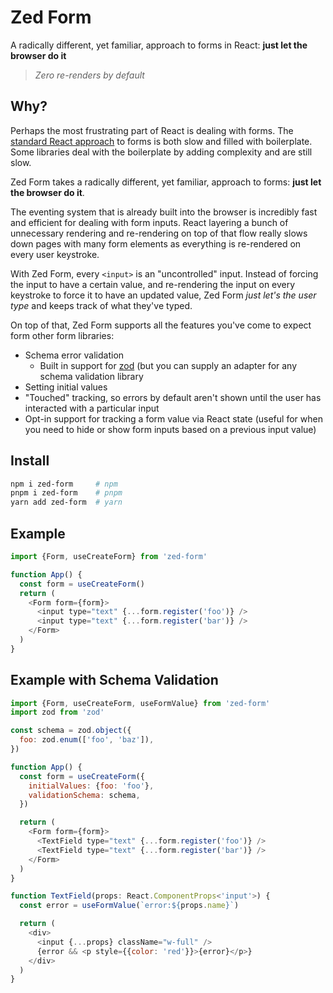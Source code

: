 # Zed Form

A radically different, yet familiar, approach to forms in React: **just let the browser do it**

> _Zero re-renders by default_

<!-- A fast, scalable, easy to use, complete form solution for React. -->

## Why?

Perhaps the most frustrating part of React is dealing with forms. The [standard React approach](https://legacy.reactjs.org/docs/forms.html) to forms is both slow and filled with boilerplate. Some libraries deal with the boilerplate by adding complexity and are still slow.

Zed Form takes a radically different, yet familiar, approach to forms: **just let the browser do it**.

The eventing system that is already built into the browser is incredibly fast and efficient for dealing with form inputs. React layering a bunch of unnecessary rendering and re-rendering on top of that flow really slows down pages with many form elements as everything is re-rendered on every user keystroke.

With Zed Form, every `<input>` is an "uncontrolled" input. Instead of forcing the input to have a certain value, and re-rendering the input on every keystroke to force it to have an updated value, Zed Form _just let's the user type_ and keeps track of what they've typed.

On top of that, Zed Form supports all the features you've come to expect form other form libraries:

- Schema error validation
  - Built in support for [zod](https://github.com/colinhacks/zod) (but you can supply an adapter for any schema validation library
- Setting initial values
- "Touched" tracking, so errors by default aren't shown until the user has interacted with a particular input
- Opt-in support for tracking a form value via React state (useful for when you need to hide or show form inputs based on a previous input value)

## Install

```bash
npm i zed-form     # npm
pnpm i zed-form    # pnpm
yarn add zed-form  # yarn
```

## Example

```js
import {Form, useCreateForm} from 'zed-form'

function App() {
  const form = useCreateForm()
  return (
    <Form form={form}>
      <input type="text" {...form.register('foo')} />
      <input type="text" {...form.register('bar')} />
    </Form>
  )
}
```

## Example with Schema Validation

```js
import {Form, useCreateForm, useFormValue} from 'zed-form'
import zod from 'zod'

const schema = zod.object({
  foo: zod.enum(['foo', 'baz']),
})

function App() {
  const form = useCreateForm({
    initialValues: {foo: 'foo'},
    validationSchema: schema,
  })

  return (
    <Form form={form}>
      <TextField type="text" {...form.register('foo')} />
      <TextField type="text" {...form.register('bar')} />
    </Form>
  )
}

function TextField(props: React.ComponentProps<'input'>) {
  const error = useFormValue(`error:${props.name}`)

  return (
    <div>
      <input {...props} className="w-full" />
      {error && <p style={{color: 'red'}}>{error}</p>}
    </div>
  )
}
```
